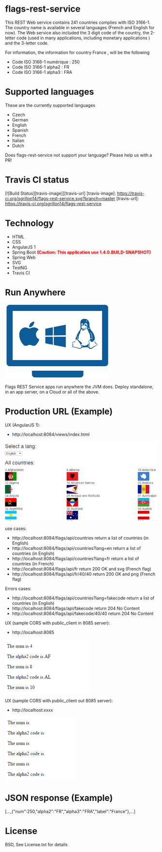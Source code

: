 # flags-rest-service

This REST Web service contains 241 countries complies with ISO 3166-1. The country name is available in several languages (French and English for now). The Web service also included the 3 digit code of the country, the 2-letter code (used in many applications, including monetary applications ) and the 3-letter code.

For information, the information for country France , will be the following
* Code ISO 3166-1 numérique : 250
* Code ISO 3166-1 alpha2 : FR
* Code ISO 3166-1 alpha3 : FRA

# Supported languages

These are the currently supported languages

* Czech
* German
* English
* Spanish
* French
* Italian
* Dutch
	
Does flags-rest-service not support your language? Please help us with a PR!

# Travis CI status

[![Build Status][travis-image]][travis-url]
[travis-image]: https://travis-ci.org/sgrillon14/flags-rest-service.svg?branch=master
[travis-url]: https://travis-ci.org/sgrillon14/flags-rest-service


# Technology

* HTML
* CSS
* AngularJS 1
* Spring Boot <b style='color:red'>(Caution: This application use 1.4.0.BUILD-SNAPSHOT)</b>
* Spring Web
* SVG
* TestNG
* Travis CI

# Run Anywhere
![RunAnywhere](/screenshots/plateforme.png)

Flags REST Service apps run anywhere the JVM does. Deploy standalone, in an app server, on a Cloud or all of the above.

# Production URL (Example)

UX (AngularJS 1):
* http://localhost:8084/views/index.html

![sampleAngularjs1](/screenshots/sampleAngularjs1.png)

use cases:
* http://localhost:8084/flags/api/countries return a list of countries (in English) 
* http://localhost:8084/flags/api/countries?lang=en return a list of countries (in English)
* http://localhost:8084/flags/api/countries?lang=fr return a list of countries (in French)
* http://localhost:8084/flags/api/fr return 200 OK and svg (French flag)
* http://localhost:8084/flags/api/fr/40/40 return 200 OK and png (French flag)

Errors cases:
* http://localhost:8084/flags/api/countries?lang=fakecode return a list of countries (in English)
* http://localhost:8084/flags/api/fakecode return 204 No Content
* http://localhost:8084/flags/api/fakecode/40/40 return 204 No Content

UX (sample CORS with public_client in 8085 server):
* http://localhost:8085

![CORSOK](/screenshots/CORS_OK.png)

UX (sample CORS with public_client out 8085 server):
* http://localhost:xxxx

![CORSKO](/screenshots/CORS_KO.png)

# JSON response (Example)

[...,{"num":250,"alpha2":"FR","alpha3":"FRA","label":"France"},...]

# License

BSD, See License.txt for details
